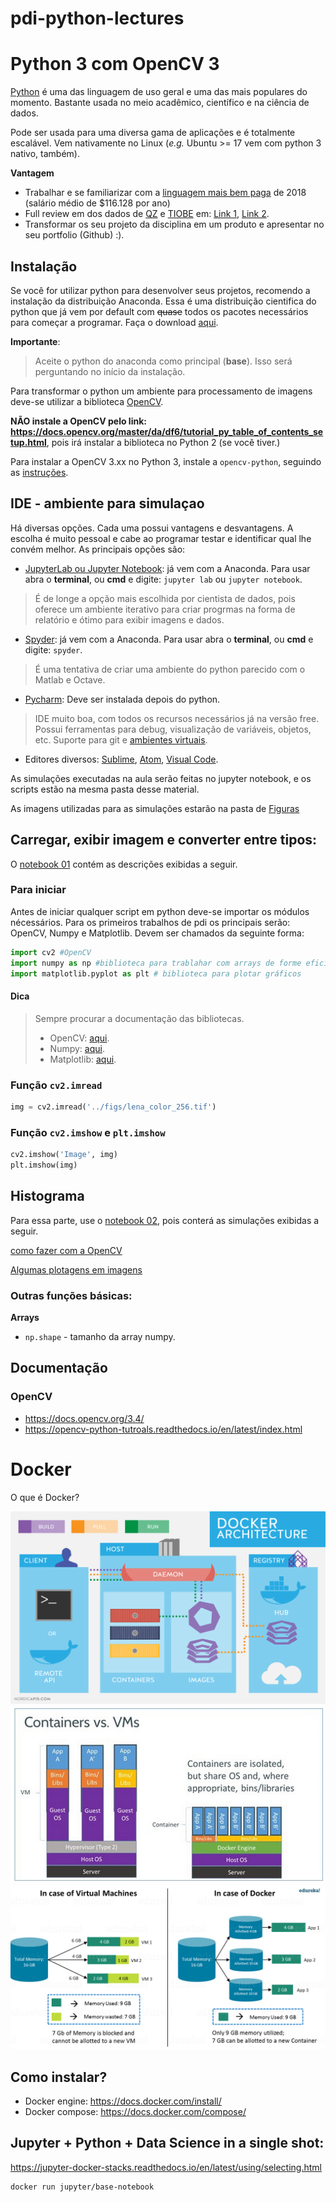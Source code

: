 # pdi-python-lectures

# Python 3 com OpenCV 3

[Python](https://www.python.org/) é uma das linguagem de uso geral e uma das mais populares do momento. Bastante usada no meio acadêmico, científico e na ciência de dados. 

Pode ser usada para uma diversa gama de aplicações e é totalmente escalável. Vem nativamente no Linux (*e.g.* Ubuntu >= 17 vem com python 3 nativo, também).

**Vantagem**
+ Trabalhar e se familiarizar com a [linguagem mais bem paga](https://qz.com/298635/these-programming-languages-will-earn-you-the-most-money/) de 2018 (salário médio de $116.128 por ano)
+ Full review em dos dados de [QZ](https://qz.com/298635/these-programming-languages-will-earn-you-the-most-money/) e [TIOBE](https://www.tiobe.com/tiobe-index/) em: [Link 1](https://medium.com/@ChallengeRocket/top-10-of-programming-languages-with-the-highest-salaries-in-2017-4390f468256e), [Link 2](https://www.youtube.com/watch?v=f3EbDbm8XqY&t=515s).
+ Transformar os seu projeto da disciplina em um produto e apresentar no seu portfolio (Github) :).

## Instalação

Se você for utilizar python para desenvolver seus projetos, recomendo a instalação da distribuição Anaconda. Essa é uma distribuição cientifica do python que já vem por default com ~~quase~~ todos os pacotes necessários para começar a programar. Faça o download [aqui](https://www.anaconda.com/download/).

**Importante**:
> Aceite o python do anaconda como principal (**base**). Isso será perguntando no início da instalação.

Para transformar o python um ambiente para processamento de imagens deve-se utilizar a biblioteca [OpenCV](https://opencv.org/).

**NÃO instale a OpenCV pelo link: https://docs.opencv.org/master/da/df6/tutorial_py_table_of_contents_setup.html**, pois irá instalar a biblioteca no Python 2 (se você tiver.)

Para instalar a OpenCV 3.xx no Python 3, instale a `opencv-python`, seguindo as [instruções](https://pypi.org/project/opencv-python/).

## IDE - ambiente para simulaçao

Há diversas opções. Cada uma possui vantagens e desvantagens. A escolha é muito pessoal e cabe ao programar testar e identificar qual lhe convém melhor. As principais opções são:

+ [JupyterLab ou Jupyter Notebook](http://jupyter.org/): já vem com a Anaconda. Para usar abra o **terminal**, ou **cmd** e digite: `jupyter lab` ou `jupyter notebook`.

> É de longe a opção mais escolhida por cientista de dados, pois oferece um ambiente iterativo para criar progrmas na forma de relatório e ótimo para exibir imagens e dados.

+ [Spyder](https://pythonhosted.org/spyder/index.html): já vem com a Anaconda. Para usar abra o **terminal**, ou **cmd** e digite: `spyder`.

> É uma tentativa de criar uma ambiente do python parecido com o Matlab e Octave.

+ [Pycharm](https://www.jetbrains.com/pycharm/): Deve ser instalada depois do python.
> IDE muito boa, com todos os recursos necessários já na versão free. Possui ferramentas para debug, visualização de variáveis, objetos, etc. Suporte para git e [ambientes virtuais](https://realpython.com/python-virtual-environments-a-primer/).

+ Editores diversos: [Sublime](https://realpython.com/setting-up-sublime-text-3-for-full-stack-python-development/), [Atom](https://stackoverflow.com/questions/35546627/how-to-configure-atom-to-run-python3-scripts), [Visual Code](https://code.visualstudio.com/docs/languages/python).


As simulações executadas na aula serão feitas no jupyter notebook, e os scripts estão na mesma pasta desse material.

As imagens utilizadas para as simulações estarão na pasta de [Figuras](../figs)

## Carregar, exibir imagem e converter entre tipos:

O [notebook 01](notebook_01__how_to.ipynb) contém as descrições exibidas a seguir.

### Para iniciar

Antes de iniciar qualquer script em python deve-se importar os módulos nécessários. Para os primeiros trabalhos de pdi os principais serão: OpenCV, Numpy e Matplotlib. Devem ser chamados da seguinte forma:

```python
import cv2 #OpenCV
import numpy as np #biblioteca para trablahar com arrays de forme eficiente
import matplotlib.pyplot as plt # biblioteca para plotar gráficos
``` 

#### Dica
> Sempre procurar a documentação das bibliotecas.
> + OpenCV: [aqui](https://docs.opencv.org/3.0-beta/doc/py_tutorials/py_gui/py_image_display/py_image_display.html).
> + Numpy: [aqui](https://docs.scipy.org/doc/numpy/user/quickstart.html).
> + Matplotlib: [aqui](https://matplotlib.org/tutorials/index.html).

### Função `cv2.imread`

```python
img = cv2.imread('../figs/lena_color_256.tif')
``` 

### Função `cv2.imshow` e `plt.imshow`

```python
cv2.imshow('Image', img)
plt.imshow(img)

``` 

## Histograma

Para essa parte, use o [notebook 02](notebook_02__histogram.ipynb), pois conterá as simulações exibidas a seguir.

[como fazer com a OpenCV](https://opencv-python-tutroals.readthedocs.io/en/latest/py_tutorials/py_imgproc/py_histograms/py_histogram_begins/py_histogram_begins.html?highlight=hist)

[Algumas plotagens em imagens](https://matplotlib.org/users/image_tutorial.html)


### Outras funções básicas:

**Arrays**

+ `np.shape` - tamanho da array numpy.




## Documentação

### OpenCV

* https://docs.opencv.org/3.4/
* https://opencv-python-tutroals.readthedocs.io/en/latest/index.html


# Docker

O que é Docker?

![Diagram](figs/01.png)
![Diagram](figs/02.png)
![Diagram](figs/03.png)


## Como instalar?

- Docker engine: https://docs.docker.com/install/
- Docker compose: https://docs.docker.com/compose/

## Jupyter + Python + Data Science in a single shot:

https://jupyter-docker-stacks.readthedocs.io/en/latest/using/selecting.html


```shell
docker run jupyter/base-notebook 
```
